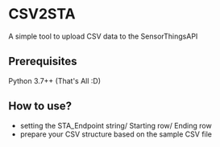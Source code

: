 # CSV2STA
A simple tool to upload CSV data to the SensorThingsAPI

## Prerequisites
Python 3.7++ (That's All :D)

## How to use?
* setting the STA_Endpoint string/ Starting row/ Ending row
* prepare your CSV structure based on the sample CSV file
